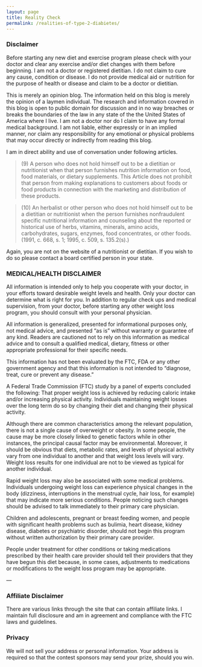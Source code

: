 ```yaml
---
layout: page
title: Reality Check
permalink: /realities-of-type-2-diabietes/
---
```


### Disclaimer

Before starting any new diet and exercise program please check with your doctor and clear any exercise and/or diet 
changes with them before beginning. I am not a doctor or registered dietitian. I do not claim to cure any cause, 
condition or disease. I do not provide medical aid or nutrition for the purpose of health or disease and claim to be a 
doctor or dietitian.

This is merely an opinion blog. The information held on this blog is merely the opinion of a laymen individual. The research 
and information covered in this blog is open to public domain for discussion and in no way breaches or breaks the boundaries 
of the law in any state of the the United States of America where I live. I am not a doctor nor do I claim to have any formal 
medical background. I am not liable, either expressly or in an implied manner, nor claim any responsibility for any emotional 
or physical problems that may occur directly or indirectly from reading this blog.

I am in direct ability and use of conversation under following articles.

> (9) A person who does not hold himself out to be a dietitian or nutritionist when that person furnishes nutrition information on food, food materials, or dietary supplements. This Article does not prohibit that person from making explanations to customers about foods or food products in connection with the marketing and distribution of these products.

> (10) An herbalist or other person who does not hold himself out to be a dietitian or nutritionist when the person furnishes nonfraudulent specific nutritional information and counseling about the reported or historical use of herbs, vitamins, minerals, amino acids, carbohydrates, sugars, enzymes, food concentrates, or other foods. (1991, c. 668, s. 1; 1995, c. 509, s. 135.2(s).)

Again, you are not on the website of a nutritionist or dietitian. If you wish to do so please contact a board certified person in your state.


### MEDICAL/HEALTH DISCLAIMER

All information is intended only to help you cooperate with your doctor, in your efforts toward desirable weight levels and health. Only your doctor can determine what is right for you. In addition to regular check ups and medical supervision, from your doctor, before starting any other weight loss program, you should consult with your personal physician.

All information is generalized, presented for informational purposes only, not medical advice, and presented “as is” without warranty or guarantee of any kind. Readers are cautioned not to rely on this information as medical advice and to consult a qualified medical, dietary, fitness or other appropriate professional for their specific needs.

This information has not been evaluated by the FTC, FDA or any other government agency and that this information is not intended to “diagnose, treat, cure or prevent any disease.”

A Federal Trade Commission (FTC) study by a panel of experts concluded the following: That proper weight loss is achieved by reducing caloric intake and/or increasing physical activity. Individuals maintaining weight losses over the long term do so by changing their diet and changing their physical activity.

Although there are common characteristics among the relevant population, there is not a single cause of overweight or obesity. In some people, the cause may be more closely linked to genetic factors while in other instances, the principal causal factor may be environmental. Moreover, it should be obvious that diets, metabolic rates, and levels of physical activity vary from one individual to another and that weight loss levels will vary. Weight loss results for one individual are not to be viewed as typical for another individual.

Rapid weight loss may also be associated with some medical problems. Individuals undergoing weight loss can experience physical changes in the body (dizziness, interruptions in the menstrual cycle, hair loss, for example) that may indicate more serious conditions. People noticing such changes should be advised to talk immediately to their primary care physician.

Children and adolescents, pregnant or breast feeding women, and people with significant health problems such as bulimia, heart disease, kidney disease, diabetes or psychiatric disorder, should not begin this program without written authorization by their primary care provider.

People under treatment for other conditions or taking medications prescribed by their health care provider should tell their providers that they have begun this diet because, in some cases, adjustments to medications or modifications to the weight loss program may be appropriate.

—

### Affiliate Disclaimer

There are various links through the site that can contain affiliate links. I maintain full disclosure and am in agreement and compliance with the FTC laws and guidelines.

### Privacy
We will not sell your address or personal information. Your address is required so that the contest sponsors may send your prize, should you win.